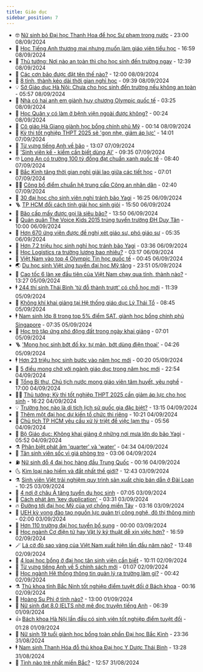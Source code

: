 ```yaml
---
title: Giáo dục
sidebar_position: 7
---
```


<!-- vnexpress-giao-duc:START -->
- 🤓 [Nữ sinh bỏ Đại học Thanh Hoa để học Sư phạm trong nước](https://vnexpress.net/nu-sinh-bo-dai-hoc-thanh-hoa-de-hoc-su-pham-trong-nuoc-4789721.html) - 23:00 08/09/2024
- 🦆 [Học Tiếng Anh thương mại nhưng muốn làm giáo viên tiểu học](https://vnexpress.net/hoc-tieng-anh-thuong-mai-nhung-muon-lam-giao-vien-tieu-hoc-4789839.html) - 16:59 08/09/2024
- 🦩 [Thủ tướng: Nơi nào an toàn thì cho học sinh đến trường ngay](https://vnexpress.net/thu-tuong-noi-nao-an-toan-thi-cho-hoc-sinh-den-truong-ngay-4790484.html) - 12:39 08/09/2024
- 🌮 [Các cơn bão được đặt tên thế nào?](https://vnexpress.net/cac-con-bao-duoc-dat-ten-the-nao-4790294.html) - 12:00 08/09/2024
- 🔭 [8 tỉnh, thành kéo dài thời gian nghỉ học](https://vnexpress.net/8-tinh-thanh-keo-dai-thoi-gian-nghi-hoc-4790438.html) - 09:39 08/09/2024
- 💡 [Sở Giáo dục Hà Nội: Chưa cho học sinh đến trường nếu không an toàn](https://vnexpress.net/so-giao-duc-ha-noi-chua-cho-hoc-sinh-den-truong-neu-khong-an-toan-4790412.html) - 05:57 08/09/2024
- 🥰 [Nhà có hai anh em giành huy chương Olympic quốc tế](https://vnexpress.net/nha-co-hai-anh-em-gianh-huy-chuong-olympic-quoc-te-4789895.html) - 03:25 08/09/2024
- 🐲 [Học Quân y có làm ở bệnh viện ngoài được không?](https://vnexpress.net/hoc-quan-y-co-lam-o-benh-vien-ngoai-duoc-khong-4790299.html) - 00:24 08/09/2024
- 🦒 [Cô giáo Hà Giang giành học bổng chính phủ Mỹ](https://vnexpress.net/co-giao-ha-giang-gianh-hoc-bong-chinh-phu-my-4790095.html) - 00:14 08/09/2024
- 🦆 [Kỳ thi tốt nghiệp THPT 2025 sẽ &#39;gọn nhẹ, giảm áp lực&#39;](https://vnexpress.net/ky-thi-tot-nghiep-thpt-2025-se-gon-nhe-giam-ap-luc-4790257.html) - 14:01 07/09/2024
- 🧰 [Từ vựng tiếng Anh về bão](https://vnexpress.net/tu-vung-tieng-anh-ve-bao-4790258.html) - 13:07 07/09/2024
- 🐘 [&#39;Sinh viên kế - kiểm cần biết dùng AI&#39;](https://vnexpress.net/sinh-vien-ke-kiem-can-biet-dung-ai-4789878.html) - 09:35 07/09/2024
- 🤓 [Long An có trường 100 tỷ đồng đạt chuẩn xanh quốc tế](https://vnexpress.net/long-an-co-truong-100-ty-dong-dat-chuan-xanh-quoc-te-4790207.html) - 08:40 07/09/2024
- 🧰 [Bắc Kinh tăng thời gian nghỉ giải lao giữa các tiết học](https://vnexpress.net/bac-kinh-tang-thoi-gian-nghi-giai-lao-giua-cac-tiet-hoc-4789439.html) - 07:01 07/09/2024
- 🧑‍💻 [Công bố điểm chuẩn hệ trung cấp Công an nhân dân](https://vnexpress.net/diem-chuan-he-trung-cap-cong-an-nam-2024-4790015.html) - 02:40 07/09/2024
- 🫶 [30 đại học cho sinh viên nghỉ tránh bão Yagi](https://vnexpress.net/30-dai-hoc-cho-sinh-vien-nghi-tranh-bao-yagi-4789988.html) - 16:25 06/09/2024
- 🪜 [TP HCM đổi cách tính giải học sinh giỏi](https://vnexpress.net/tp-hcm-doi-cach-tinh-giai-hoc-sinh-gioi-4789549.html) - 15:50 06/09/2024
- 🎊 [Bão cấp mấy được gọi là siêu bão?](https://vnexpress.net/bao-cap-may-duoc-goi-la-sieu-bao-4789939.html) - 13:50 06/09/2024
- 🧐 [Quán quân The Voice Kids 2015 trúng tuyển trường ĐH Duy Tân](https://vnexpress.net/quan-quan-the-voice-kids-2015-trung-tuyen-truong-dh-duy-tan-4789915.html) - 10:00 06/09/2024
- 🌈 [Hơn 670 ứng viên được đề nghị xét giáo sư, phó giáo sư](https://vnexpress.net/danh-sach-670-ung-vien-giao-su-pho-giao-su-nam-2024-4789804.html) - 05:35 06/09/2024
- 🥰 [Hơn 7,2 triệu học sinh nghỉ học tránh bão Yagi](https://vnexpress.net/hon-7-2-trieu-hoc-sinh-nghi-hoc-tranh-bao-yagi-4789664.html) - 03:36 06/09/2024
- 🎡 [Học Logistics ra trường lương bao nhiêu?](https://vnexpress.net/hoc-logistics-ra-truong-luong-bao-nhieu-4789026.html) - 03:17 06/09/2024
- 🎊 [Việt Nam vào top 4 Olympic Tin học quốc tế](https://vnexpress.net/viet-nam-vao-top-4-olympic-tin-hoc-quoc-te-4789577.html) - 00:45 06/09/2024
- 🌏 [Du học sinh Việt ứng tuyển đại học Mỹ tăng](https://vnexpress.net/du-hoc-sinh-viet-ung-tuyen-dai-hoc-my-tang-4789405.html) - 23:51 05/09/2024
- 🥸 [Cao tốc 6 làn xe đầu tiên của Việt Nam chạy qua tỉnh, thành nào?](https://vnexpress.net/cao-toc-6-lan-xe-dau-tien-cua-viet-nam-chay-qua-tinh-thanh-nao-4789470.html) - 13:27 05/09/2024
- 🕴 [244 thí sinh Thái Bình &#39;từ đỗ thành trượt&#39; có chỗ học mới](https://vnexpress.net/244-thi-sinh-thai-binh-tu-do-thanh-truot-co-cho-hoc-moi-4789445.html) - 11:39 05/09/2024
- 💂 [Không khí khai giảng tại Hệ thống giáo dục Lý Thái Tổ](https://vnexpress.net/khong-khi-khai-giang-tai-he-thong-giao-duc-ly-thai-to-4789385.html) - 08:45 05/09/2024
- 🕴 [Nam sinh lớp 8 trong top 5% điểm SAT, giành học bổng chính phủ Singapore](https://vnexpress.net/nam-sinh-lop-8-trong-top-5-diem-sat-gianh-hoc-bong-chinh-phu-singapore-4789226.html) - 07:35 05/09/2024
- 🌋 [Học trò tập ứng phó động đất trong ngày khai giảng](https://vnexpress.net/hoc-tro-tap-ung-pho-dong-dat-trong-ngay-khai-giang-4789345.html) - 07:01 05/09/2024
- 🪜 [&#39;Mong học sinh bớt đố kỵ, tự mãn, bớt dùng điện thoại&#39;](https://vnexpress.net/mong-hoc-sinh-bot-do-ky-tu-man-bot-dung-dien-thoai-4789265.html) - 04:26 05/09/2024
- 🕴 [Hơn 23 triệu học sinh bước vào năm học mới](https://vnexpress.net/hon-23-trieu-hoc-sinh-buoc-vao-nam-hoc-moi-4788964.html) - 00:20 05/09/2024
- 🎃 [5 điều mong chờ với ngành giáo dục trong năm học mới](https://vnexpress.net/5-dieu-mong-cho-voi-nganh-giao-duc-trong-nam-hoc-moi-4788612.html) - 22:54 04/09/2024
- 🦏 [Tổng Bí thư, Chủ tịch nước mong giáo viên tâm huyết, yêu nghề](https://vnexpress.net/thu-chu-tich-nuoc-tong-bi-thu-to-lam-gui-nganh-giao-duc-khai-giang-nam-hoc-moi-4789013.html) - 17:00 04/09/2024
- 🧑‍🏫 [Thủ tướng: Kỳ thi tốt nghiệp THPT 2025 cần giảm áp lực cho học sinh](https://vnexpress.net/thu-tuong-ky-thi-tot-nghiep-thpt-2025-can-giam-ap-luc-cho-hoc-sinh-4789119.html) - 16:22 04/09/2024
- 💡 [Trường học nào là di tích lịch sử quốc gia đặc biệt?](https://vnexpress.net/truong-hoc-nao-la-di-tich-lich-su-quoc-gia-dac-biet-4788999.html) - 13:15 04/09/2024
- 🐎 [Thêm một đại học dự kiến tổ chức thi riêng](https://vnexpress.net/them-mot-dai-hoc-du-kien-to-chuc-thi-rieng-4788955.html) - 10:21 04/09/2024
- 🧰 [Chủ tịch TP HCM yêu cầu xử lý triệt để việc lạm thu](https://vnexpress.net/chu-tich-tp-hcm-yeu-cau-xu-ly-triet-de-viec-lam-thu-4788866.html) - 05:56 04/09/2024
- 🙉 [Bộ Giáo dục: Không khai giảng ở những nơi mưa lớn do bão Yagi](https://vnexpress.net/bo-giao-duc-khong-khai-giang-o-nhung-noi-mua-lon-do-bao-yagi-4788919.html) - 05:52 04/09/2024
- ⚗️ [Phân biệt phát âm &#39;quarter&#39; và &#39;water&#39;](https://vnexpress.net/phan-biet-phat-am-quarter-va-water-4788888.html) - 04:34 04/09/2024
- 🌝 [Tân sinh viên sốc vì giá phòng trọ](https://vnexpress.net/gia-nha-tro-sinh-vien-tai-ha-noi-4780397.html) - 03:06 04/09/2024
- ⛽️ [Nữ sinh đỗ 4 đại học hàng đầu Trung Quốc](https://vnexpress.net/nu-sinh-do-4-dai-hoc-hang-dau-trung-quoc-4788713.html) - 00:16 04/09/2024
- 🌜 [Kim loại nào hiếm và đắt nhất thế giới?](https://vnexpress.net/kim-loai-nao-hiem-va-dat-nhat-the-gioi-4788648.html) - 12:43 03/09/2024
- ⚗️ [Sinh viên Việt trải nghiệm quy trình sản xuất chip bán dẫn ở Đài Loan](https://vnexpress.net/sinh-vien-viet-trai-nghiem-quy-trinh-san-xuat-chip-ban-dan-o-dai-loan-4788617.html) - 10:25 03/09/2024
- 🧰 [4 nơi ở châu Á tăng tuyển du học sinh](https://vnexpress.net/4-noi-o-chau-a-tang-tuyen-du-hoc-sinh-4776397.html) - 07:05 03/09/2024
- 🤗 [Cách phát âm &#39;key duplication&#39;](https://vnexpress.net/cach-phat-am-key-duplication-4788566.html) - 03:31 03/09/2024
- 🔥 [Đường tới đại học Mỹ của vợ chồng miền Tây](https://vnexpress.net/duong-toi-dai-hoc-my-cua-vo-chong-mien-tay-4788023.html) - 03:16 03/09/2024
- 💪 [UEH kỳ vọng đào tạo nguồn lực quản trị công nghệ, đô thị thông minh](https://vnexpress.net/ueh-ky-vong-dao-tao-nguon-luc-quan-tri-cong-nghe-do-thi-thong-minh-4787658.html) - 02:00 03/09/2024
- 💂 [Hơn 110 trường đại học tuyển bổ sung](https://vnexpress.net/hon-110-truong-dai-hoc-tuyen-bo-sung-4788249.html) - 00:00 03/09/2024
- 🌮 [Học ngành Cơ điện tử hay Vật lý kỹ thuật dễ xin việc hơn?](https://vnexpress.net/hoc-nganh-co-dien-tu-hay-vat-ly-ky-thuat-de-xin-viec-hon-4788216.html) - 16:59 02/09/2024
- 🪄 [Lá cờ đỏ sao vàng của Việt Nam xuất hiện lần đầu năm nào?](https://vnexpress.net/la-co-do-sao-vang-cua-viet-nam-xuat-hien-lan-dau-nam-nao-4788414.html) - 13:48 02/09/2024
- 🎡 [4 loại học bổng ở đại học tân sinh viên cần biết](https://vnexpress.net/4-loai-hoc-bong-o-dai-hoc-tan-sinh-vien-can-biet-4786121.html) - 10:11 02/09/2024
- 🌈 [Từ vựng tiếng Anh về 5 chính sách mới](https://vnexpress.net/tu-vung-tieng-anh-ve-5-chinh-sach-moi-4788319.html) - 01:07 02/09/2024
- 🎊 [Học ngành Hệ thống thông tin quản lý ra trường làm gì?](https://vnexpress.net/hoc-nganh-he-thong-thong-tin-quan-ly-ra-truong-lam-gi-4788248.html) - 00:42 02/09/2024
- ⚗️ [Thủ khoa tỉnh Bắc Ninh tốt nghiệp điểm tuyệt đối ở Bách khoa](https://vnexpress.net/thu-khoa-tinh-bac-ninh-tot-nghiep-diem-tuyet-doi-o-bach-khoa-4788183.html) - 00:16 02/09/2024
- 🌁 [Hoàng Su Phì ở tỉnh nào?](https://vnexpress.net/hoang-su-phi-o-tinh-nao-4787557.html) - 13:00 01/09/2024
- 🦏 [Nữ sinh đạt 8.0 IELTS nhờ mê đọc truyện tiếng Anh](https://vnexpress.net/nu-sinh-dat-8-0-ielts-nho-me-doc-truyen-tieng-anh-4787808.html) - 06:39 01/09/2024
- 👍 [Bách khoa Hà Nội lần đầu có sinh viên tốt nghiệp điểm tuyệt đối](https://vnexpress.net/bach-khoa-ha-noi-lan-dau-co-sinh-vien-tot-nghiep-diem-tuyet-doi-4788089.html) - 01:28 01/09/2024
- 🌈 [Nữ sinh 19 tuổi giành học bổng toàn phần Đại học Bắc Kinh](https://vnexpress.net/nu-sinh-19-tuoi-gianh-hoc-bong-toan-phan-dai-hoc-bac-kinh-4786261.html) - 23:36 31/08/2024
- 🕴 [Nam sinh Thanh Hóa đỗ thủ khoa Đại học Y Dược Thái Bình](https://vnexpress.net/nam-sinh-thanh-hoa-do-thu-khoa-dai-hoc-y-duoc-thai-binh-4785844.html) - 13:28 31/08/2024
- 🧰 [Tỉnh nào trẻ nhất miền Bắc?](https://vnexpress.net/tinh-nao-tre-nhat-mien-bac-4788020.html) - 12:57 31/08/2024<!-- vnexpress-giao-duc:END -->

